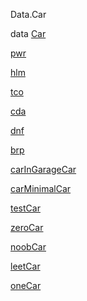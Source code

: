Data.Car

data [Car](Data-Car.html#t:Car)

[pwr](Data-Car.html#v:pwr)

[hlm](Data-Car.html#v:hlm)

[tco](Data-Car.html#v:tco)

[cda](Data-Car.html#v:cda)

[dnf](Data-Car.html#v:dnf)

[brp](Data-Car.html#v:brp)

[carInGarageCar](Data-Car.html#v:carInGarageCar)

[carMinimalCar](Data-Car.html#v:carMinimalCar)

[testCar](Data-Car.html#v:testCar)

[zeroCar](Data-Car.html#v:zeroCar)

[noobCar](Data-Car.html#v:noobCar)

[leetCar](Data-Car.html#v:leetCar)

[oneCar](Data-Car.html#v:oneCar)
